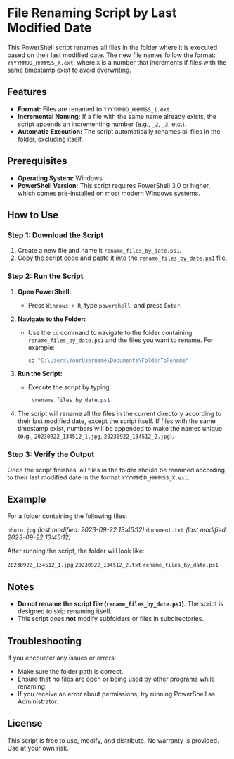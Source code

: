 # File Renaming Script by Last Modified Date

This PowerShell script renames all files in the folder where it is executed based on their last modified date. The new file names follow the format: `YYYYMMDD_HHMMSS_X.ext`, where `X` is a number that increments if files with the same timestamp exist to avoid overwriting.

## Features

- **Format:** Files are renamed to `YYYYMMDD_HHMMSS_1.ext`.
- **Incremental Naming:** If a file with the same name already exists, the script appends an incrementing number (e.g., `_2`, `_3`, etc.).
- **Automatic Execution:** The script automatically renames all files in the folder, excluding itself.

## Prerequisites

- **Operating System:** Windows
- **PowerShell Version:** This script requires PowerShell 3.0 or higher, which comes pre-installed on most modern Windows systems.

## How to Use

### Step 1: Download the Script

1. Create a new file and name it `rename_files_by_date.ps1`.
2. Copy the script code and paste it into the `rename_files_by_date.ps1` file.

### Step 2: Run the Script

1. **Open PowerShell:**
   - Press `Windows + R`, type `powershell`, and press `Enter`.
   
2. **Navigate to the Folder:**
   - Use the `cd` command to navigate to the folder containing `rename_files_by_date.ps1` and the files you want to rename. For example:
     ```powershell
     cd "C:\Users\YourUsername\Documents\FolderToRename"
     ```

3. **Run the Script:**
   - Execute the script by typing:
     ```powershell
     .\rename_files_by_date.ps1
     ```
   
4. The script will rename all the files in the current directory according to their last modified date, except the script itself. If files with the same timestamp exist, numbers will be appended to make the names unique (e.g., `20230922_134512_1.jpg`, `20230922_134512_2.jpg`).

### Step 3: Verify the Output

Once the script finishes, all files in the folder should be renamed according to their last modified date in the format `YYYYMMDD_HHMMSS_X.ext`.

## Example

For a folder containing the following files:

`photo.jpg` *(last modified: 2023-09-22 13:45:12)* `document.txt` *(last modified: 2023-09-22 13:45:12)*

After running the script, the folder will look like:

`20230922_134512_1.jpg` `20230922_134512_2.txt` `rename_files_by_date.ps1`


## Notes

- **Do not rename the script file (`rename_files_by_date.ps1`)**. The script is designed to skip renaming itself.
- This script does **not** modify subfolders or files in subdirectories.

## Troubleshooting

If you encounter any issues or errors:

- Make sure the folder path is correct.
- Ensure that no files are open or being used by other programs while renaming.
- If you receive an error about permissions, try running PowerShell as Administrator.

## License

This script is free to use, modify, and distribute. No warranty is provided. Use at your own risk.

